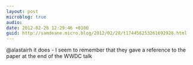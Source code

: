 ```yaml
---
layout: post
microblog: true
audio: 
date: 2012-02-28 12:29:46 +0100
guid: http://samdeane.micro.blog/2012/02/28/t174456253261692928.html
---
```

@alastairh it does - I seem to remember that they gave a reference to the paper at the end of the WWDC talk
